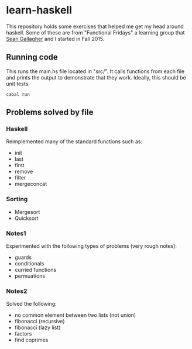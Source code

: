 # learn-haskell

This repository holds some exercises that helped me get my head around haskell. Some of these are from 
"Functional Fridays" a learning group that [Sean Gallagher](http://github.com/SeanTater) and I started 
in Fall 2015.

## Running code

This runs the main.hs file located in "src/". It calls functions from each file and prints the output 
to demonstrate that they work. Ideally, this should be unit tests. 

    cabal run

## Problems solved by file

### Haskell
Reimplemented many of the standard functions such as:  

* init
* last
* first
* remove
* filter
* mergeconcat

### Sorting
* Mergesort
* Quicksort

### Notes1
Experimented with the following types of problems (very rough notes): 

* guards
* conditionals
* curried functions
* permuations

### Notes2
Solved the following:
* no common element between two lists (not union)
* fibonacci (recursive)
* fibonacci (lazy list)
* factors
* find coprimes

